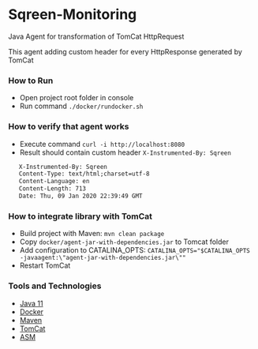 # Sqreen-Monitoring
Java Agent for transformation of TomCat HttpRequest

This agent adding custom header for every HttpResponse generated by TomCat

### How to Run
 - Open project root folder in console
 - Run command `./docker/rundocker.sh`
 
### How to verify that agent works
 - Execute command `curl -i http://localhost:8080`
 - Result should contain custom header `X-Instrumented-By: Sqreen`
 ```HTTP/1.1 404 
    X-Instrumented-By: Sqreen
    Content-Type: text/html;charset=utf-8
    Content-Language: en
    Content-Length: 713
    Date: Thu, 09 Jan 2020 22:39:49 GMT
```

### How to integrate library with TomCat
 - Build project with Maven: `mvn clean package`
 - Copy `docker/agent-jar-with-dependencies.jar` to Tomcat folder
 - Add configuration to CATALINA_OPTS:  `CATALINA_OPTS="$CATALINA_OPTS -javaagent:\"agent-jar-with-dependencies.jar\""`
 - Restart TomCat

### Tools and Technologies
 - [Java 11](https://www.java.com/)
 - [Docker](https://www.docker.com/)
 - [Maven](https://maven.apache.org/)
 - [TomCat](http://tomcat.apache.org/)
 - [ASM](https://asm.ow2.io/)